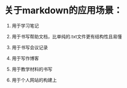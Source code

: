 # 关于markdown的应用场景：

1. 用于学习笔记

2. 用于书写帮助文档，比单纯的.txt文件更有结构性且易懂

3. 用于书写会议记录

4. 用于写作博客

5. 用于教学材料的书写

6. 用于个人网站的构建上
